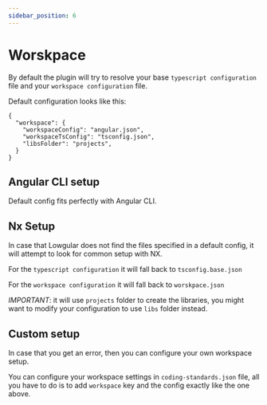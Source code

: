 ```yaml
---
sidebar_position: 6
---
```


# Worskpace

By default the plugin will try to resolve your base `typescript configuration` file and your `workspace configuration` file.

Default configuration looks like this:

```
{
  "workspace": {
    "workspaceConfig": "angular.json",
    "workspaceTsConfig": "tsconfig.json",
    "libsFolder": "projects",
  }
}
```

## Angular CLI setup

Default config fits perfectly with Angular CLI.

## Nx Setup

In case that Lowgular does not find the files specified in a default config, it will attempt to look for common setup with NX.

For the `typescript configuration` it will fall back to `tsconfig.base.json`

For the `workspace configuration` it will fall back to `worskpace.json`

_IMPORTANT_:
it will use `projects` folder to create the libraries, you might want to modify your configuration to use `libs` folder instead.

## Custom setup

In case that you get an error, then you can configure your own workspace setup.

You can configure your workspace settings in `coding-standards.json` file, all you have to do is to add `workspace` key and the config exactly like the one above.
